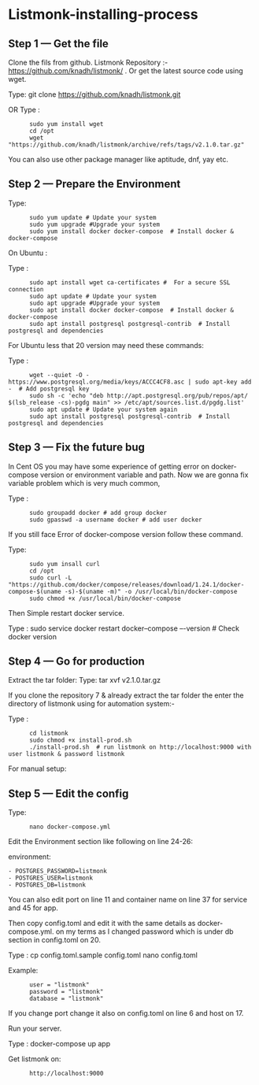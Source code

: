 # Listmonk-installing-process

## Step 1 — Get the file

Clone the fils from github. Listmonk Repository :- https://github.com/knadh/listmonk/ . Or get the latest source code using wget.

Type: 
          git clone https://github.com/knadh/listmonk.git  
          
OR
Type : 

          sudo yum install wget 
          cd /opt
          wget "https://github.com/knadh/listmonk/archive/refs/tags/v2.1.0.tar.gz"

You can also use other package manager like aptitude, dnf, yay etc.


## Step 2 — Prepare the Environment

Type: 

          sudo yum update # Update your system
          sudo yum upgrade #Upgrade your system
          sudo yum install docker docker-compose  # Install docker & docker-compose

On Ubuntu : 

Type : 

          sudo apt install wget ca-certificates #  For a secure SSL connection
          sudo apt update # Update your system
          sudo apt upgrade #Upgrade your system
          sudo apt install docker docker-compose  # Install docker & docker-compose
          sudo apt install postgresql postgresql-contrib  # Install postgresql and dependencies

For Ubuntu less that 20 version may need these commands:

Type :

          wget --quiet -O - https://www.postgresql.org/media/keys/ACCC4CF8.asc | sudo apt-key add -  # Add postgresql key
          sudo sh -c 'echo "deb http://apt.postgresql.org/pub/repos/apt/ $(lsb_release -cs)-pgdg main" >> /etc/apt/sources.list.d/pgdg.list'  
          sudo apt update # Update your system again
          sudo apt install postgresql postgresql-contrib  # Install postgresql and dependencies


## Step 3 — Fix the future bug

In Cent OS you may have some experience of getting error on docker-compose version or environment variable and path. Now we are gonna fix variable problem which is very much common,

Type : 

          sudo groupadd docker # add group docker
          sudo gpasswd -a username docker # add user docker

If you still face Error of docker-compose version follow these command.

Type: 

          sudo yum insall curl
          cd /opt
          sudo curl -L "https://github.com/docker/compose/releases/download/1.24.1/docker-compose-$(uname -s)-$(uname -m)" -o /usr/local/bin/docker-compose
          sudo chmod +x /usr/local/bin/docker-compose

Then Simple restart docker service.

Type : 
          sudo service docker restart
          docker–compose –-version # Check docker version


## Step 4 — Go for production

Extract the tar folder:
Type: tar xvf v2.1.0.tar.gz

If you clone the repository 7 & already extract the tar folder the enter the directory of listmonk using for automation system:-

Type :

          cd listmonk
          sudo chmod +x install-prod.sh
          ./install-prod.sh  # run listmonk on http://localhost:9000 with user listmonk & password listmonk

For manual setup: 
          
## Step 5 — Edit the config

Type: 

          nano docker-compose.yml

Edit the Environment section like following on line 24-26:

 environment:
 
    - POSTGRES_PASSWORD=listmonk
    - POSTGRES_USER=listmonk
    - POSTGRES_DB=listmonk
    

You can also edit port on line 11 and container name on line 37 for service and 45 for app.

Then copy config.toml and edit it with the same details as docker-compose.yml. on my terms as I changed password which is under db section in config.toml on 20.

Type : 
          cp config.toml.sample config.toml
          nano config.toml

Example: 

          user = "listmonk"
          password = "listmonk"
          database = "listmonk"

If you change port change it also on config.toml on line 6 and host on 17.

Run your server.

Type : 
          docker-compose up app 

Get listmonk on:

          http://localhost:9000
